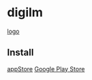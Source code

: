# digilm
[logo](https://github.com/hondaya14/digilm-docs/icon/digilm_logo.png)

## Install 
[appStore](https://apps.apple.com/app/digilm/id1538150738)
[Google Play Store](https://play.google.com/store/apps/details?id=nqvno14.honhon.digilm)